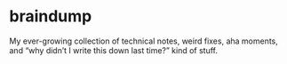 # braindump
My ever-growing collection of technical notes, weird fixes, aha moments, and “why didn’t I write this down last time?” kind of stuff.
